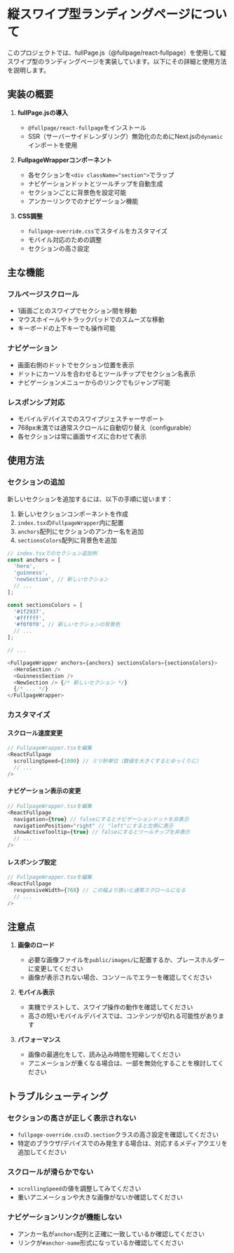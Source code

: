 # 縦スワイプ型ランディングページについて

このプロジェクトでは、fullPage.js（@fullpage/react-fullpage）を使用して縦スワイプ型のランディングページを実装しています。以下にその詳細と使用方法を説明します。

## 実装の概要

1. **fullPage.jsの導入**
   - `@fullpage/react-fullpage`をインストール
   - SSR（サーバーサイドレンダリング）無効化のためにNext.jsの`dynamic`インポートを使用

2. **FullpageWrapperコンポーネント**
   - 各セクションを`<div className="section">`でラップ
   - ナビゲーションドットとツールチップを自動生成
   - セクションごとに背景色を設定可能
   - アンカーリンクでのナビゲーション機能

3. **CSS調整**
   - `fullpage-override.css`でスタイルをカスタマイズ
   - モバイル対応のための調整
   - セクションの高さ設定

## 主な機能

### フルページスクロール
- 1画面ごとのスワイプでセクション間を移動
- マウスホイールやトラックパッドでのスムーズな移動
- キーボードの上下キーでも操作可能

### ナビゲーション
- 画面右側のドットでセクション位置を表示
- ドットにカーソルを合わせるとツールチップでセクション名表示
- ナビゲーションメニューからのリンクでもジャンプ可能

### レスポンシブ対応
- モバイルデバイスでのスワイプジェスチャーサポート
- 768px未満では通常スクロールに自動切り替え（configurable）
- 各セクションは常に画面サイズに合わせて表示

## 使用方法

### セクションの追加
新しいセクションを追加するには、以下の手順に従います：

1. 新しいセクションコンポーネントを作成
2. `index.tsx`の`FullpageWrapper`内に配置
3. `anchors`配列にセクションのアンカー名を追加
4. `sectionsColors`配列に背景色を追加

```typescript
// index.tsxでのセクション追加例
const anchors = [
  'hero',
  'guinness',
  'newSection', // 新しいセクション
  // ...
];

const sectionsColors = [
  '#1f2937',
  '#ffffff',
  '#f0f0f0', // 新しいセクションの背景色
  // ...
];

// ...

<FullpageWrapper anchors={anchors} sectionsColors={sectionsColors}>
  <HeroSection />
  <GuinnessSection />
  <NewSection /> {/* 新しいセクション */}
  {/* ... */}
</FullpageWrapper>
```

### カスタマイズ

#### スクロール速度変更
```typescript
// FullpageWrapper.tsxを編集
<ReactFullpage
  scrollingSpeed={1000} // ミリ秒単位（数値を大きくするとゆっくりに）
  // ...
/>
```

#### ナビゲーション表示の変更
```typescript
// FullpageWrapper.tsxを編集
<ReactFullpage
  navigation={true} // falseにするとナビゲーションドットを非表示
  navigationPosition="right" // "left"にすると左側に表示
  showActiveTooltip={true} // falseにするとツールチップを非表示
  // ...
/>
```

#### レスポンシブ設定
```typescript
// FullpageWrapper.tsxを編集
<ReactFullpage
  responsiveWidth={768} // この幅より狭いと通常スクロールになる
  // ...
/>
```

## 注意点

1. **画像のロード**
   - 必要な画像ファイルを`public/images/`に配置するか、プレースホルダーに変更してください
   - 画像が表示されない場合、コンソールでエラーを確認してください

2. **モバイル表示**
   - 実機でテストして、スワイプ操作の動作を確認してください
   - 高さの短いモバイルデバイスでは、コンテンツが切れる可能性があります

3. **パフォーマンス**
   - 画像の最適化をして、読み込み時間を短縮してください
   - アニメーションが重くなる場合は、一部を無効化することを検討してください

## トラブルシューティング

### セクションの高さが正しく表示されない
- `fullpage-override.css`の`.section`クラスの高さ設定を確認してください
- 特定のブラウザ/デバイスでのみ発生する場合は、対応するメディアクエリを追加してください

### スクロールが滑らかでない
- `scrollingSpeed`の値を調整してみてください
- 重いアニメーションや大きな画像がないか確認してください

### ナビゲーションリンクが機能しない
- アンカー名が`anchors`配列と正確に一致しているか確認してください
- リンクが`#anchor-name`形式になっているか確認してください